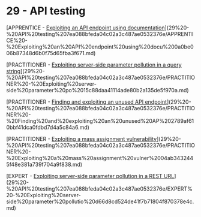 # 29 - API testing

[APPRENTICE - [Exploiting an API endpoint using documentation](https://portswigger.net/web-security/api-testing/lab-exploiting-api-endpoint-using-documentation)](29%20-%20API%20testing%207ea088bfeda04c02a3c487ae0532376e/APPRENTICE%20-%20Exploiting%20an%20API%20endpoint%20using%20docu%200a0be006b87348d6b0f75d65fba3f671.md)

[PRACTITIONER - [Exploiting server-side parameter pollution in a query string](https://portswigger.net/web-security/api-testing/server-side-parameter-pollution/lab-exploiting-server-side-parameter-pollution-in-query-string)](29%20-%20API%20testing%207ea088bfeda04c02a3c487ae0532376e/PRACTITIONER%20-%20Exploiting%20server-side%20parameter%20po%2015c88daa41114ade80b2a135de5f970a.md)

[PRACTITIONER - [Finding and exploiting an unused API endpoint](https://portswigger.net/web-security/api-testing/lab-exploiting-unused-api-endpoint)](29%20-%20API%20testing%207ea088bfeda04c02a3c487ae0532376e/PRACTITIONER%20-%20Finding%20and%20exploiting%20an%20unused%20AP%202789af610bbf41dca0fdbd7d4a5c84a6.md)

[PRACTITIONER - [Exploiting a mass assignment vulnerability](https://portswigger.net/web-security/api-testing/lab-exploiting-mass-assignment-vulnerability)](29%20-%20API%20testing%207ea088bfeda04c02a3c487ae0532376e/PRACTITIONER%20-%20Exploiting%20a%20mass%20assignment%20vulner%2004ab3432445f48e381a739f704a9f838.md)

[EXPERT - [Exploiting server-side parameter pollution in a REST URL](https://portswigger.net/web-security/api-testing/server-side-parameter-pollution/lab-exploiting-server-side-parameter-pollution-in-rest-url)](29%20-%20API%20testing%207ea088bfeda04c02a3c487ae0532376e/EXPERT%20-%20Exploiting%20server-side%20parameter%20pollutio%20d66d8cd524de41f7b71804f870378e4c.md)